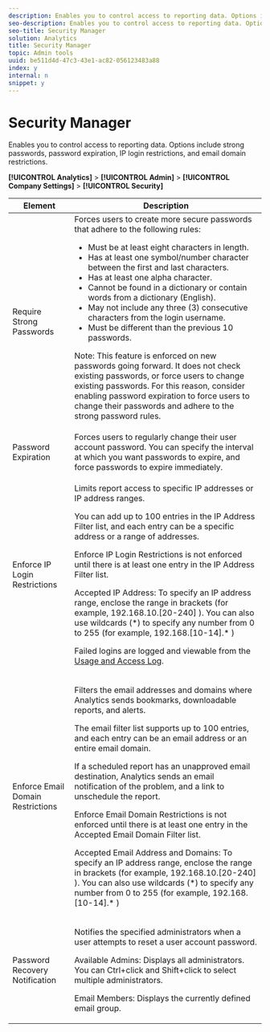 ```yaml
---
description: Enables you to control access to reporting data. Options include strong passwords, password expiration, IP login restrictions, and email domain restrictions.
seo-description: Enables you to control access to reporting data. Options include strong passwords, password expiration, IP login restrictions, and email domain restrictions.
seo-title: Security Manager
solution: Analytics
title: Security Manager
topic: Admin tools
uuid: be511d4d-47c3-43e1-ac82-056123483a88
index: y
internal: n
snippet: y
---
```


# Security Manager

Enables you to control access to reporting data. Options include strong passwords, password expiration, IP login restrictions, and email domain restrictions.

 **[!UICONTROL Analytics]** > **[!UICONTROL Admin]** > **[!UICONTROL Company Settings]** > **[!UICONTROL Security]** 

<table id="table_F1AD9DE5094A4FC2B9DA8D01198F944B"> 
 <thead> 
  <tr> 
   <th colname="col1" class="entry"> Element </th> 
   <th colname="col2" class="entry"> Description </th> 
  </tr> 
 </thead>
 <tbody> 
  <tr> 
   <td colname="col1"> <span class="wintitle"> Require Strong Passwords </span> </td> 
   <td colname="col2">Forces users to create more secure passwords that adhere to the following rules: 
    <ul id="ul_100CC57EB4374DAA87B2074BA8B46F26"> 
     <li id="li_4D9102C361044FADBC14402A8398F2F3">Must be at least eight characters in length. </li> 
     <li id="li_AFE9568C14894E93BFDFDC84DCD2838D">Has at least one symbol/number character between the first and last characters. </li> 
     <li id="li_ECA05BEF7BFD4430B09D4A953B41D2A6">Has at least one alpha character. </li> 
     <li id="li_6928045588E94E28851BB15991C8D51E">Cannot be found in a dictionary or contain words from a dictionary (English). </li> 
     <li id="li_C3DD4608CA6F43E4B1E4FCFC6D116371">May not include any three (3) consecutive characters from the login username. </li> 
     <li id="li_687838CA01B94EE29EF4C09F485C5537">Must be different than the previous 10 passwords. </li> 
    </ul> <p>Note:  This feature is enforced on new passwords going forward. It does not check existing passwords, or force users to change existing passwords. For this reason, consider enabling password expiration to force users to change their passwords and adhere to the strong password rules. </p> </td> 
  </tr> 
  <tr> 
   <td colname="col1"> <span class="wintitle"> Password Expiration</span> </td> 
   <td colname="col2"> Forces users to regularly change their user account password. You can specify the interval at which you want passwords to expire, and force passwords to expire immediately. </td> 
  </tr> 
  <tr> 
   <td colname="col1"> <span class="wintitle"> Enforce IP Login Restrictions</span> </td> 
   <td colname="col2"> <p>Limits report access to specific IP addresses or IP address ranges. </p> <p>You can add up to 100 entries in the IP Address Filter list, and each entry can be a specific address or a range of addresses. </p> <p> <span class="wintitle"> Enforce IP Login Restrictions</span> is not enforced until there is at least one entry in the IP Address Filter list. </p> <p> <span class="uicontrol"> Accepted IP Address</span>: To specify an IP address range, enclose the range in brackets (for example, 
     <userinput>
       192.168.10.[20-240]
     </userinput>). You can also use wildcards (*) to specify any number from 0 to 255 (for example, 
     <userinput>
       192.168.[10-14].*
     </userinput>) </p> <p>Failed logins are logged and viewable from the <a href="../admin/logs.md#section_6FBAF92D9EA244809C45A78A2F0A7232" format="dita" scope="local"> Usage and Access Log</a>. </p> </td> 
  </tr> 
  <tr> 
   <td colname="col1"> <span class="wintitle"> Enforce Email Domain Restrictions</span> </td> 
   <td colname="col2"> <p>Filters the email addresses and domains where Analytics sends bookmarks, downloadable reports, and alerts. </p> <p>The email filter list supports up to 100 entries, and each entry can be an email address or an entire email domain. </p> <p>If a scheduled report has an unapproved email destination, Analytics sends an email notification of the problem, and a link to unschedule the report. </p> <p> <span class="wintitle"> Enforce Email Domain Restrictions</span> is not enforced until there is at least one entry in the <span class="wintitle"> Accepted Email Domain Filter</span> list. </p> <p> <span class="uicontrol"> Accepted Email Address and Domains</span>: To specify an IP address range, enclose the range in brackets (for example, 
     <userinput>
       192.168.10.[20-240]
     </userinput>). You can also use wildcards (*) to specify any number from 0 to 255 (for example, 
     <userinput>
       192.168.[10-14].*
     </userinput>) </p> </td> 
  </tr> 
  <tr> 
   <td colname="col1"> <span class="wintitle"> Password Recovery Notification</span> </td> 
   <td colname="col2"> <p>Notifies the specified administrators when a user attempts to reset a user account password. </p> <p> <span class="uicontrol"> Available Admins</span>: Displays all administrators. You can Ctrl+click and Shift+click to select multiple administrators. </p> <p> <span class="uicontrol"> Email Members</span>: Displays the currently defined email group. </p> </td> 
  </tr> 
 </tbody> 
</table>

